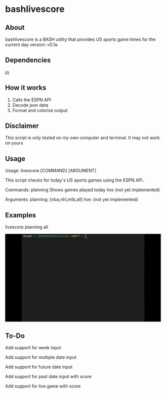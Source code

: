 # bashlivescore

## About

bashlivescore is a BASH utility that provides US sports game times for the current day
version: v0.1a



## Dependencies
jq



## How it works
1) Calls the ESPN API
2) Decode json data
3) Format and colorize output



## Disclaimer
This script is only tested on my own computer and terminal. It may not work on yours



## Usage

Usage: livescore [COMMAND] [ARGUMENT]

This script checks for today's US sports games using the ESPN API.

Commands:
        planning                Shows games played today
        live (not yet implemented)

Arguments:
        planning: [nba,nhl,mlb,all]
        live: (not yet implemented)



## Examples

livescore planning all

![](./livescorebash.gif)



## To-Do



Add support for week input

Add support for multiple date input

Add support for future date input

Add support for past date input with score

Add support for live game with score 
